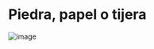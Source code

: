 # Piedra, papel o tijera

![image](https://user-images.githubusercontent.com/99559915/192167649-4c003026-e02b-4bef-b9e1-be7cb69e5ed0.png)
